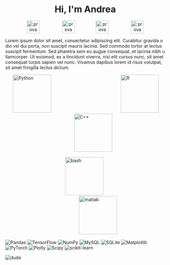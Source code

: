 <h1 align="center">Hi, I'm Andrea</h1>


<p align="center">
<a href="https://linkedin.com/in/prova" target="blank"><img align="center" src="https://raw.githubusercontent.com/rahuldkjain/github-profile-readme-generator/master/src/images/icons/Social/linked-in-alt.svg" alt="prova" height="40" width="40"/></a> &nbsp;&nbsp;&nbsp;&nbsp;&nbsp;&nbsp;&nbsp;&nbsp;&nbsp;&nbsp;&nbsp;&nbsp;&nbsp;&nbsp;&nbsp;&nbsp;
<a href="https://stackoverflow.com/users/prova" target="blank"><img align="center" src="https://raw.githubusercontent.com/rahuldkjain/github-profile-readme-generator/master/src/images/icons/Social/stack-overflow.svg" alt="prova" height="40" width="40" /></a>&nbsp;&nbsp;&nbsp;&nbsp;&nbsp;&nbsp;&nbsp;&nbsp;&nbsp;&nbsp;&nbsp;&nbsp;&nbsp;&nbsp;&nbsp;&nbsp;
<a href="https://kaggle.com/prova" target="blank"><img align="center" src="https://raw.githubusercontent.com/rahuldkjain/github-profile-readme-generator/master/src/images/icons/Social/kaggle.svg" alt="prova" height="40" width="40" /></a> &nbsp;&nbsp;&nbsp;&nbsp;&nbsp;&nbsp;&nbsp;&nbsp;&nbsp;&nbsp;&nbsp;&nbsp;&nbsp;&nbsp;&nbsp;&nbsp;
<a href="https://instagram.com/prova" target="blank"><img align="center" src="https://raw.githubusercontent.com/rahuldkjain/github-profile-readme-generator/master/src/images/icons/Social/instagram.svg" alt="prova" height="40" width="40" /></a>
</p>


Lorem&nbsp;ipsum&nbsp;dolor&nbsp;sit&nbsp;amet,&nbsp;consectetur&nbsp;adipiscing&nbsp;elit.&nbsp;Curabitur&nbsp;gravida&nbsp;odio&nbsp;vel&nbsp;dui&nbsp;porta,&nbsp;non&nbsp;suscipit&nbsp;mauris&nbsp;lacinia.&nbsp;Sed&nbsp;commodo&nbsp;tortor&nbsp;at&nbsp;lectus&nbsp;suscipit&nbsp;fermentum.&nbsp;Sed&nbsp;pharetra&nbsp;sem&nbsp;eu&nbsp;augue&nbsp;consequat,&nbsp;et&nbsp;lacinia&nbsp;nibh&nbsp;ullamcorper.&nbsp;Ut&nbsp;euismod,&nbsp;ex&nbsp;a&nbsp;tincidunt&nbsp;viverra,&nbsp;nisl&nbsp;elit&nbsp;cursus&nbsp;nunc,&nbsp;sit&nbsp;amet&nbsp;consequat&nbsp;turpis&nbsp;sapien&nbsp;vel&nbsp;nunc.&nbsp;Vivamus&nbsp;dapibus&nbsp;lorem&nbsp;id&nbsp;risus&nbsp;volutpat,&nbsp;sit&nbsp;amet&nbsp;fringilla&nbsp;lectus&nbsp;dictum.











&nbsp;&nbsp;&nbsp;&nbsp;&nbsp;&nbsp;<a href="https://www.python.org/" title="Python"><img src="https://github.com/get-icon/geticon/raw/master/icons/python.svg" alt="Python" width="120px" height="120px"></a>&nbsp;&nbsp;&nbsp;&nbsp;&nbsp;&nbsp;&nbsp;&nbsp;&nbsp;&nbsp;&nbsp;&nbsp;&nbsp;&nbsp;&nbsp;&nbsp;&nbsp;&nbsp;&nbsp;&nbsp;&nbsp;&nbsp;&nbsp;&nbsp;&nbsp;&nbsp;&nbsp;&nbsp;&nbsp;&nbsp;&nbsp;&nbsp;&nbsp;&nbsp;&nbsp;&nbsp;&nbsp;&nbsp;&nbsp;&nbsp;&nbsp;&nbsp;&nbsp;&nbsp;&nbsp;&nbsp;&nbsp;&nbsp;&nbsp;&nbsp;&nbsp;&nbsp;&nbsp;&nbsp;&nbsp;
<a href="https://www.r-project.org/" title="R"><img src="https://github.com/get-icon/geticon/raw/master/icons/r-lang.svg" alt="R" width="120pc" height="120pc"></a>&nbsp;&nbsp;&nbsp;&nbsp;&nbsp;&nbsp;&nbsp;&nbsp;&nbsp;&nbsp;&nbsp;&nbsp;&nbsp;&nbsp;&nbsp;&nbsp;&nbsp;&nbsp;&nbsp;&nbsp;&nbsp;&nbsp;&nbsp;&nbsp;&nbsp;&nbsp;&nbsp;&nbsp;&nbsp;&nbsp;&nbsp;&nbsp;&nbsp;&nbsp;&nbsp;&nbsp;&nbsp;&nbsp;&nbsp;&nbsp;&nbsp;&nbsp;&nbsp;&nbsp;&nbsp;&nbsp;&nbsp;&nbsp;&nbsp;&nbsp;&nbsp;&nbsp;&nbsp;&nbsp;
<a href="https://isocpp.org/" title="C++"><img src="https://github.com/get-icon/geticon/raw/master/icons/c-plusplus.svg" alt="C++" width="120pc" height="120pc"></a>



&nbsp;&nbsp;&nbsp;&nbsp;&nbsp;&nbsp;&nbsp;&nbsp;&nbsp;&nbsp;&nbsp;&nbsp;&nbsp;&nbsp;&nbsp;&nbsp;&nbsp;&nbsp;&nbsp;&nbsp;&nbsp;&nbsp;&nbsp;&nbsp;&nbsp;&nbsp;&nbsp;&nbsp;&nbsp;&nbsp;&nbsp;&nbsp;&nbsp;&nbsp;&nbsp;&nbsp;&nbsp;&nbsp;&nbsp;&nbsp;&nbsp;&nbsp;&nbsp;&nbsp;&nbsp;&nbsp;&nbsp;&nbsp;<a href="https://www.gnu.org/software/bash/" target="_blank" rel="noreferrer"><img src="https://www.vectorlogo.zone/logos/gnu_bash/gnu_bash-icon.svg" alt="bash" width="120" height="120"/></a>&nbsp;&nbsp;&nbsp;&nbsp;&nbsp;&nbsp;&nbsp;&nbsp;&nbsp;&nbsp;&nbsp;&nbsp;&nbsp;&nbsp;&nbsp;&nbsp;&nbsp;&nbsp;&nbsp;&nbsp;&nbsp;&nbsp;&nbsp;&nbsp;&nbsp;&nbsp;&nbsp;&nbsp;&nbsp;&nbsp;&nbsp;&nbsp;&nbsp;&nbsp;&nbsp;&nbsp;&nbsp;&nbsp;&nbsp;&nbsp;&nbsp;&nbsp;&nbsp;&nbsp;&nbsp;&nbsp;&nbsp;&nbsp;&nbsp;&nbsp;&nbsp;&nbsp;&nbsp;&nbsp;&nbsp;&nbsp;&nbsp;&nbsp;
<a href="https://www.mathworks.com/" target="_blank" rel="noreferrer"> <img src="https://upload.wikimedia.org/wikipedia/commons/2/21/Matlab_Logo.png" alt="matlab" width="120" height="120"/></a>&nbsp;&nbsp;&nbsp;&nbsp;&nbsp;&nbsp;&nbsp;&nbsp;&nbsp;&nbsp;&nbsp;&nbsp;&nbsp;&nbsp;&nbsp;&nbsp;&nbsp;&nbsp;&nbsp;
    



![Pandas](https://img.shields.io/badge/pandas-%23150458.svg?style=for-the-badge&logo=pandas&logoColor=white)
![TensorFlow](https://img.shields.io/badge/TensorFlow-%23FF6F00.svg?style=for-the-badge&logo=TensorFlow&logoColor=white)
![NumPy](https://img.shields.io/badge/numpy-%23013243.svg?style=for-the-badge&logo=numpy&logoColor=white)
![MySQL](https://img.shields.io/badge/mysql-%2300000f.svg?style=for-the-badge&logo=mysql&logoColor=white)
![SQLite](https://img.shields.io/badge/sqlite-%2307405e.svg?style=for-the-badge&logo=sqlite&logoColor=white)
![Matplotlib](https://img.shields.io/badge/Matplotlib-%23ffffff.svg?style=for-the-badge&logo=Matplotlib&logoColor=black)
![PyTorch](https://img.shields.io/badge/PyTorch-%23EE4C2C.svg?style=for-the-badge&logo=PyTorch&logoColor=white)
![Plotly](https://img.shields.io/badge/Plotly-%233F4F75.svg?style=for-the-badge&logo=plotly&logoColor=white)
![Scipy](https://img.shields.io/badge/SciPy-%230C55A5.svg?style=for-the-badge&logo=scipy&logoColor=%white)
![scikit-learn](https://img.shields.io/badge/scikit--learn-%23F7931E.svg?style=for-the-badge&logo=scikit-learn&logoColor=white)

![dude](https://github.com/andrealandini/andrealandini/assets/96867773/a20457e9-c1a1-448c-9671-dce053ce2fe3)

